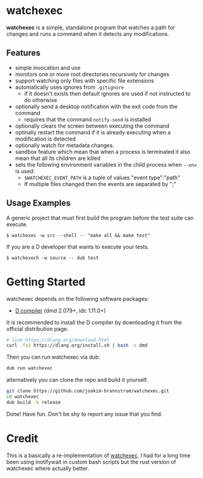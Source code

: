 # watchexec

**watchexec** is a simple, standalone program that watches a path for changes
and runs a command when it detects any modifications.

## Features

* simple invocation and use
* monitors one or more root directories recursively for changes
* support watching only files with specific file extensions
* automatically uses ignores from `.gitignore`
    * if it doesn't exists then default ignores are used if not instructed to do otherwise
* optionally send a desktop notification with the exit code from the command
    * requires that the command `notify-send` is installed
* optionally clears the screen between executing the command
* optinally restart the command if it is already executing when a modification is detected
* optionally watch for metadata changes.
* sandbox feature which mean that when a process is terminated it also mean that all its children are killed
* sets the following environment variables in the child process when `--env` is used:
    * `$WATCHEXEC_EVENT_PATH` is a tuple of values "event type":"path"
    * If multiple files changed then the events are separated by ";"

## Usage Examples

A generic project that must first build the program before the test suite can execute.

    $ watchexec -w src --shell -- "make all && make test"

If you are a D developer that wants to execute your tests.

    $ watchexech -w source -- dub test

# Getting Started

watchexec depends on the following software packages:

 * [D compiler](https://dlang.org/download.html) (dmd 2.079+, ldc 1.11.0+)

It is recommended to install the D compiler by downloading it from the official distribution page.
```sh
# link https://dlang.org/download.html
curl -fsS https://dlang.org/install.sh | bash -s dmd
```

Then you can run watchexec via dub:
```sh
dub run watchexec
```

alternatively you can clone the repo and build it yourself.
```sh
git clone https://github.com/joakim-brannstrom/watchexec.git
cd watchexec
dub build -b release
```

Done! Have fun.
Don't be shy to report any issue that you find.

# Credit

This is a basically a re-implementation of
[watchexec](git@github.com:watchexec/watchexec.git). I had for a long time been
using inotifywait in custom bash scripts but the rust version of watchexec
where actually better.
